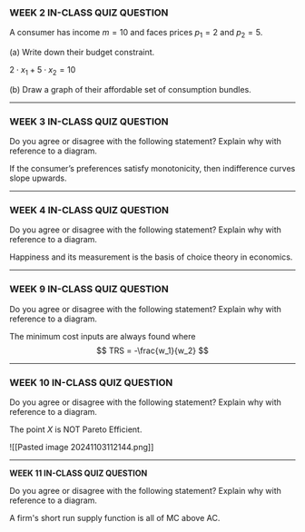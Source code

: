 ### **WEEK 2 IN-CLASS QUIZ QUESTION**

A consumer has income $m = 10$ and faces prices $p_1 = 2$ and $p_2 = 5$.

(a) Write down their budget constraint.

$2 \cdot x_1 + 5 \cdot x_2 = 10$

(b) Draw a graph of their affordable set of consumption bundles.

---

### **WEEK 3 IN-CLASS QUIZ QUESTION**

Do you agree or disagree with the following statement? Explain why with reference to a diagram.

If the consumer’s preferences satisfy monotonicity, then indifference curves slope upwards.

---

### **WEEK 4 IN-CLASS QUIZ QUESTION**

Do you agree or disagree with the following statement? Explain why with reference to a diagram.

Happiness and its measurement is the basis of choice theory in economics.

---

### **WEEK 9 IN-CLASS QUIZ QUESTION**

Do you agree or disagree with the following statement? Explain why with reference to a diagram.

The minimum cost inputs are always found where
$$
TRS = -\frac{w_1}{w_2}
$$

---

### **WEEK 10 IN-CLASS QUIZ QUESTION**

Do you agree or disagree with the following statement? Explain why with reference to a diagram.

The point $X$ is NOT Pareto Efficient.

![[Pasted image 20241103112144.png]]

---

**WEEK 11 IN-CLASS QUIZ QUESTION**

Do you agree or disagree with the following statement? Explain why with reference to a diagram.

A firm's short run supply function is all of MC above AC.
